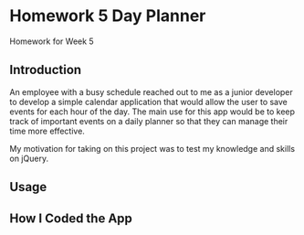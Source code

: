 # Homework 5 Day Planner

Homework for Week 5

## Introduction

An employee with a busy schedule reached out to me as a junior developer to develop a simple calendar application that would allow the user to save events for each hour of the day. The main use for this app would be to keep track of important events on a daily planner so that they can manage their time more effective.

My motivation for taking on this project was to test my knowledge and skills on jQuery.

## Usage

## How I Coded the App
